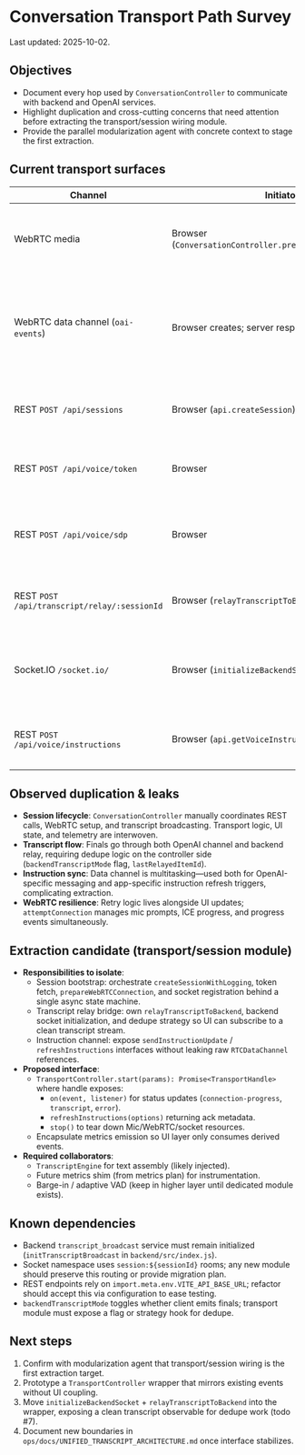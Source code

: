 # Conversation Transport Path Survey

Last updated: 2025-10-02.

## Objectives

- Document every hop used by `ConversationController` to communicate with backend and OpenAI services.
- Highlight duplication and cross-cutting concerns that need attention before extracting the transport/session wiring module.
- Provide the parallel modularization agent with concrete context to stage the first extraction.

## Current transport surfaces

| Channel | Initiator | Endpoint(s) | Purpose | Notes |
| --- | --- | --- | --- | --- |
| WebRTC media | Browser (`ConversationController.prepareWebRTCConnection`) | OpenAI Realtime (via token from `/api/voice/token`) | Streams microphone audio upstream; receives synthesized assistant audio | Tracks stored in `RTCPeerConnection`; local data channel `oai-events` created before session bootstrap. |
| WebRTC data channel (`oai-events`) | Browser creates; server responds | OpenAI Realtime | Receives realtime JSON events (transcripts, instructions) and sends `response.create`, `session.update`, ping/pong | Active channel stored in `this.activeChannel`; reused for instruction refresh and VAD tuning commands. |
| REST `POST /api/sessions` | Browser (`api.createSession`) | Backend `sessionsRouter` → OpenAI session service | Creates SPS conversation session and returns `session_id` | Bypassed when reusing session via `setExternalSessionId`. |
| REST `POST /api/voice/token` | Browser | Backend `voiceRouter` | Exchanges `session_id` for OpenAI voice token + model metadata | Timed in metrics plan; input/reply language normalization happens client-side. |
| REST `POST /api/voice/sdp` | Browser | Backend `voiceRouter` | Sends local SDP offer, receives remote SDP answer for WebRTC negotiation | Timeout 30s; still used when fallback negotiation needed. |
| REST `POST /api/transcript/relay/:sessionId` | Browser (`relayTranscriptToBackend`) | Backend `transcriptRouter` → `transcriptRelayController` | Mirrors every transcript delta/final back to backend for broadcast | In backend transcript mode, controller suppresses final emission until broadcast arrives. |
| Socket.IO `/socket.io/` | Browser (`initializeBackendSocket`) | Backend `transcript_broadcast` service | Joins `session:{id}` room, receives `transcript`, `transcript-error`, `catchup-transcripts` | Also used to request missed transcripts via `request-catchup`. |
| REST `POST /api/voice/instructions` | Browser (`api.getVoiceInstructions`) | Backend instructions service | Retrieves latest instruction payload based on encounter phase/gate | Triggered from data channel open + manual refresh. |

## Observed duplication & leaks

- **Session lifecycle**: `ConversationController` manually coordinates REST calls, WebRTC setup, and transcript broadcasting. Transport logic, UI state, and telemetry are interwoven.
- **Transcript flow**: Finals go through both OpenAI channel and backend relay, requiring dedupe logic on the controller side (`backendTranscriptMode` flag, `lastRelayedItemId`).
- **Instruction sync**: Data channel is multitasking—used both for OpenAI-specific messaging and app-specific instruction refresh triggers, complicating extraction.
- **WebRTC resilience**: Retry logic lives alongside UI updates; `attemptConnection` manages mic prompts, ICE progress, and progress events simultaneously.

## Extraction candidate (transport/session module)

- **Responsibilities to isolate**:
  - Session bootstrap: orchestrate `createSessionWithLogging`, token fetch, `prepareWebRTCConnection`, and socket registration behind a single async state machine.
  - Transcript relay bridge: own `relayTranscriptToBackend`, backend socket initialization, and dedupe strategy so UI can subscribe to a clean transcript stream.
  - Instruction channel: expose `sendInstructionUpdate` / `refreshInstructions` interfaces without leaking raw `RTCDataChannel` references.
- **Proposed interface**:
  - `TransportController.start(params): Promise<TransportHandle>` where handle exposes:
    - `on(event, listener)` for status updates (`connection-progress`, `transcript`, `error`).
    - `refreshInstructions(options)` returning ack metadata.
    - `stop()` to tear down Mic/WebRTC/socket resources.
  - Encapsulate metrics emission so UI layer only consumes derived events.
- **Required collaborators**:
  - `TranscriptEngine` for text assembly (likely injected).
  - Future metrics shim (from metrics plan) for instrumentation.
  - Barge-in / adaptive VAD (keep in higher layer until dedicated module exists).

## Known dependencies

- Backend `transcript_broadcast` service must remain initialized (`initTranscriptBroadcast` in `backend/src/index.js`).
- Socket namespace uses `session:${sessionId}` rooms; any new module should preserve this routing or provide migration plan.
- REST endpoints rely on `import.meta.env.VITE_API_BASE_URL`; refactor should accept this via configuration to ease testing.
- `backendTranscriptMode` toggles whether client emits finals; transport module must expose a flag or strategy hook for dedupe.

## Next steps

1. Confirm with modularization agent that transport/session wiring is the first extraction target.
2. Prototype a `TransportController` wrapper that mirrors existing events without UI coupling.
3. Move `initializeBackendSocket` + `relayTranscriptToBackend` into the wrapper, exposing a clean transcript observable for dedupe work (todo #7).
4. Document new boundaries in `ops/docs/UNIFIED_TRANSCRIPT_ARCHITECTURE.md` once interface stabilizes.
